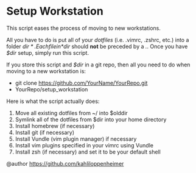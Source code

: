 Setup Workstation
=================

This script eases the process of moving to new workstations.

All you have to do is put all of your *dotfiles* (i.e. .vimrc, .zshrc, etc.) into a folder *$dir*. Each file in *$dir* should **not** be preceded by a *.*. Once you have *$dir* setup, simply run this script.

If you store this script and *$dir* in a git repo, then all
you need to do when moving to a new workstation is:

* git clone https://github.com/YourName/YourRepo.git
* YourRepo/setup_workstation

Here is what the script actually does:

1. Move all existing dotfiles from ~/ into $olddir
2. Symlink all of the dotfiles from $dir into your home directory
3. Install homebrew (if necessary)
4. Install git (if necessary)
5. Install Vundle (vim plugin manager) if necessary
6. Install vim plugins specified in your vimrc using Vundle
7. Install zsh (if necessary) and set it to be your default shell

@author https://github.com/kahliloppenheimer
